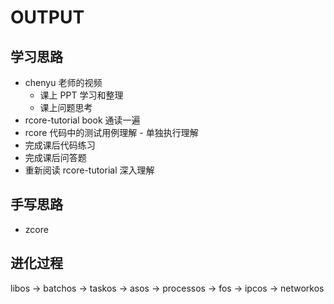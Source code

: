 # OUTPUT

## 学习思路

- chenyu 老师的视频
  - 课上 PPT 学习和整理
  - 课上问题思考
- rcore-tutorial book 通读一遍
- rcore 代码中的测试用例理解 - 单独执行理解
- 完成课后代码练习
- 完成课后问答题
- 重新阅读 rcore-tutorial 深入理解

## 手写思路

- zcore

## 进化过程

libos -> batchos -> taskos -> asos -> processos -> fos -> ipcos -> networkos